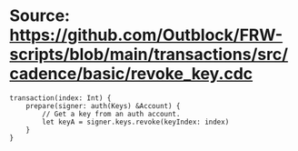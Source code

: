 # Source: https://github.com/Outblock/FRW-scripts/blob/main/transactions/src/cadence/basic/revoke_key.cdc

```
transaction(index: Int) {
    prepare(signer: auth(Keys) &Account) {
        // Get a key from an auth account.
        let keyA = signer.keys.revoke(keyIndex: index)
    }
}
```
